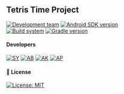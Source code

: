 ## Tetris Time Project
[![Development team](https://img.shields.io/badge/Developed%20by-CuteCode-%23a32bd6)](https://github.com/CuteCode-tehnostrelka52-ru)
[![Android SDK version](https://img.shields.io/badge/Android%20SDK-v29-%236DB33F)]()
<br/>
[![Build system](https://img.shields.io/badge/Build%20System-Gradle-%2313a7cd)](https://gradle.org)
[![Gradle version](https://img.shields.io/badge/Gradle%20Version-v8.11.1-%236DB33F)](https://gradle.org)
#### Developers
[![SY](https://img.shields.io/badge/Sergei%20Yurov%20-%23b50707)](https://github.com/Serjik-Developer)
[![AB](https://img.shields.io/badge/Andrey%20Belyakov%20-%23b50707)](https://github.com/insidethehearts)
[![AK](https://img.shields.io/badge/Aleksandr%20Komarov%20-%23b50707)](https://github.com/KESHAIT)
[![AP](https://img.shields.io/badge/Artem%20Potapov%20-%23b50707)](https://github.com/Artem-tes)
#### 📜 License  
[![License: MIT](https://img.shields.io/badge/License-MIT-yellow.svg)](https://opensource.org/licenses/MIT)
